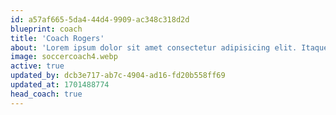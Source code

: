 ```yaml
---
id: a57af665-5da4-44d4-9909-ac348c318d2d
blueprint: coach
title: 'Coach Rogers'
about: 'Lorem ipsum dolor sit amet consectetur adipisicing elit. Itaque, quis nisi? Mollitia pariatur inventore minus velit similique. Sint veniam illum ex deleniti perferendis molestiae, vitae itaque officiis dolores laboriosam placeat, non iusto nobis odio at quia illo maiores commodi, ducimus inventore atque aliquid suscipit? Laboriosam quo molestias doloribus natus mollitia quaerat impedit facere, veniam perspiciatis quam totam esse deserunt optio te'
image: soccercoach4.webp
active: true
updated_by: dcb3e717-ab7c-4904-ad16-fd20b558ff69
updated_at: 1701488774
head_coach: true
---
```

